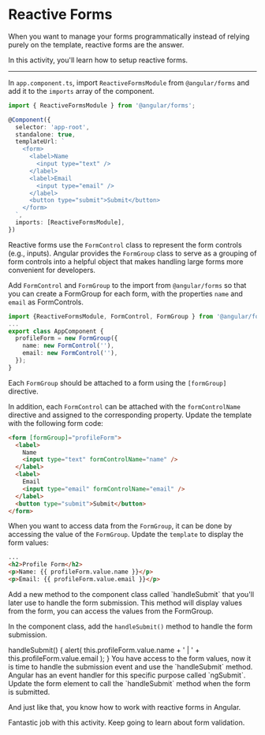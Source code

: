 # Reactive Forms

When you want to manage your forms programmatically instead of relying purely on the template, reactive forms are the answer.

In this activity, you'll learn how to setup reactive forms.

<hr>

<docs-workflow>

<docs-step title="Import `ReactiveForms` module">

In `app.component.ts`, import `ReactiveFormsModule` from `@angular/forms` and add it to the `imports` array of the component.

```ts
import { ReactiveFormsModule } from '@angular/forms';

@Component({
  selector: 'app-root',
  standalone: true,
  templateUrl: `
    <form>
      <label>Name
        <input type="text" />
      </label>
      <label>Email
        <input type="email" />
      </label>
      <button type="submit">Submit</button>
    </form>
  `,
  imports: [ReactiveFormsModule],
})
```

</docs-step>

<docs-step title="Create the `FormGroup` object with FormControls">

Reactive forms use the `FormControl` class to represent the form controls (e.g., inputs). Angular provides the `FormGroup` class to serve as a grouping of form controls into a helpful object that makes handling large forms more convenient for developers.

Add `FormControl` and `FormGroup` to the import from `@angular/forms` so that you can create a FormGroup for each form, with the properties `name` and `email` as FormControls.

```ts
import {ReactiveFormsModule, FormControl, FormGroup } from '@angular/forms';
...
export class AppComponent {
  profileForm = new FormGroup({
    name: new FormControl(''),
    email: new FormControl(''),
  });
}
```

</docs-step>

<docs-step title="Link the FormGroup and FormControls to the form">

Each `FormGroup` should be attached to a form using the `[formGroup]` directive.

In addition, each `FormControl` can be attached with the `formControlName` directive and assigned to the corresponding property. Update the template with the following form code:

```html
<form [formGroup]="profileForm">
  <label>
    Name
    <input type="text" formControlName="name" />
  </label>
  <label>
    Email
    <input type="email" formControlName="email" />
  </label>
  <button type="submit">Submit</button>
</form>
```

</docs-step>

<docs-step title="Handle update to the form">

When you want to access data from the `FormGroup`, it can be done by accessing the value of the `FormGroup`. Update the `template` to display the form values:

```html
...
<h2>Profile Form</h2>
<p>Name: {{ profileForm.value.name }}</p>
<p>Email: {{ profileForm.value.email }}</p>
```

</docs-step>

<docs-step title="Access FormGroup values">
Add a new method to the component class called `handleSubmit` that you'll later use to handle the form submission.
This method will display values from the form, you can access the values from the FormGroup.

In the component class, add the `handleSubmit()` method to handle the form submission.

<docs-code language="ts">
handleSubmit() {
  alert(
    this.profileForm.value.name + ' | ' + this.profileForm.value.email
  );
}
</docs-code>
</docs-step>

<docs-step title="Add `ngSubmit` to the form">
You have access to the form values, now it is time to handle the submission event and use the `handleSubmit` method.
Angular has an event handler for this specific purpose called `ngSubmit`. Update the form element to call the `handleSubmit` method when the form is submitted.

<docs-code language="html" highlight="[3]">
<form
  [formGroup]="profileForm"
  (ngSubmit)="handleSubmit()">
</docs-code>

</docs-step>

</docs-workflow>

And just like that, you know how to work with reactive forms in Angular.

Fantastic job with this activity. Keep going to learn about form validation.
